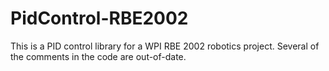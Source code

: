 # PidControl-RBE2002

This is a PID control library for a WPI RBE 2002 robotics project.
Several of the comments in the code are out-of-date.
